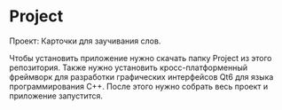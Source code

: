 # Project

Проект: Карточки для заучивания слов.

Чтобы установить приложение нужно скачать папку Project из этого репозитория. Также нужно установить кросс-платформенный фреймворк для разработки графических интерфейсов Qt6 для языка программирования C++. После этого нужно собрать весь проект и приложение запустится.
